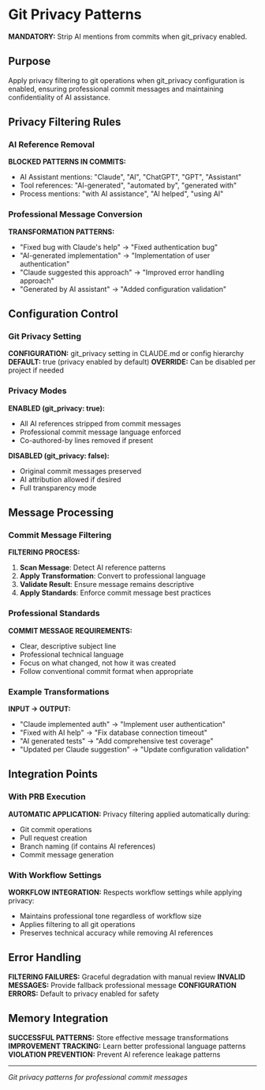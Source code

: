 # Git Privacy Patterns

**MANDATORY:** Strip AI mentions from commits when git_privacy enabled.

## Purpose

Apply privacy filtering to git operations when git_privacy configuration is enabled, ensuring professional commit messages and maintaining confidentiality of AI assistance.

## Privacy Filtering Rules

### AI Reference Removal
**BLOCKED PATTERNS IN COMMITS:**
- AI Assistant mentions: "Claude", "AI", "ChatGPT", "GPT", "Assistant"
- Tool references: "AI-generated", "automated by", "generated with"
- Process mentions: "with AI assistance", "AI helped", "using AI"

### Professional Message Conversion
**TRANSFORMATION PATTERNS:**
- "Fixed bug with Claude's help" → "Fixed authentication bug"
- "AI-generated implementation" → "Implementation of user authentication"
- "Claude suggested this approach" → "Improved error handling approach"
- "Generated by AI assistant" → "Added configuration validation"

## Configuration Control

### Git Privacy Setting
**CONFIGURATION:** git_privacy setting in CLAUDE.md or config hierarchy
**DEFAULT:** true (privacy enabled by default)
**OVERRIDE:** Can be disabled per project if needed

### Privacy Modes
**ENABLED (git_privacy: true):**
- All AI references stripped from commit messages
- Professional commit message language enforced
- Co-authored-by lines removed if present

**DISABLED (git_privacy: false):**
- Original commit messages preserved
- AI attribution allowed if desired
- Full transparency mode

## Message Processing

### Commit Message Filtering
**FILTERING PROCESS:**
1. **Scan Message**: Detect AI reference patterns
2. **Apply Transformation**: Convert to professional language
3. **Validate Result**: Ensure message remains descriptive
4. **Apply Standards**: Enforce commit message best practices

### Professional Standards
**COMMIT MESSAGE REQUIREMENTS:**
- Clear, descriptive subject line
- Professional technical language
- Focus on what changed, not how it was created
- Follow conventional commit format when appropriate

### Example Transformations
**INPUT → OUTPUT:**
- "Claude implemented auth" → "Implement user authentication"
- "Fixed with AI help" → "Fix database connection timeout"
- "AI generated tests" → "Add comprehensive test coverage"
- "Updated per Claude suggestion" → "Update configuration validation"

## Integration Points

### With PRB Execution
**AUTOMATIC APPLICATION:** Privacy filtering applied automatically during:
- Git commit operations
- Pull request creation
- Branch naming (if contains AI references)
- Commit message generation

### With Workflow Settings
**WORKFLOW INTEGRATION:** Respects workflow settings while applying privacy:
- Maintains professional tone regardless of workflow size
- Applies filtering to all git operations
- Preserves technical accuracy while removing AI references

## Error Handling

**FILTERING FAILURES:** Graceful degradation with manual review
**INVALID MESSAGES:** Provide fallback professional message
**CONFIGURATION ERRORS:** Default to privacy enabled for safety

## Memory Integration

**SUCCESSFUL PATTERNS:** Store effective message transformations
**IMPROVEMENT TRACKING:** Learn better professional language patterns
**VIOLATION PREVENTION:** Prevent AI reference leakage patterns

---
*Git privacy patterns for professional commit messages*